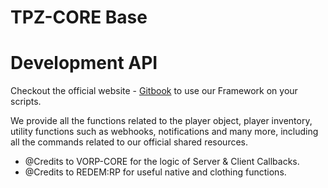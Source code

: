 # TPZ-CORE Base


# Development API 

Checkout the official website - [Gitbook](https://tpz-core.gitbook.io/tpz-core-documentation) 
to use our Framework on your scripts.

We provide all the functions related to the player object, player inventory, utility functions
such as webhooks, notifications and many more, including all the commands related to our official shared resources.



- @Credits to VORP-CORE for the logic of Server & Client Callbacks.
- @Credits to REDEM:RP for useful native and clothing functions.


